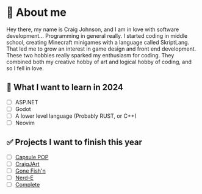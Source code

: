 # 👑 About me
Hey there, my name is Craig Johnson, and I am in love with software development... Programming in general really. I started coding in middle school, creating Minecraft minigames with a language called SkriptLang. That led me to grow an interest in game design and front end development. These two hobbies really sparked my enthusiasm for coding. They combined both my creative hobby of art and logical hobby of coding, and so I fell in love.     
     
## 🍒 What I want to learn in 2024
- [ ] ASP.NET
- [ ] Godot
- [ ] A lower level language (Probably RUST, or C++)
- [ ] Neovim

## ✅ Projects I want to finish this year
- [ ] [Capsule POP]()
- [ ] [CraigJArt](https://github.com/Craigware/Doodle-Gallery)
- [ ] [Gone Fish'n]()
- [ ] [Nerd-E]() 
- [ ] [Complete]()
